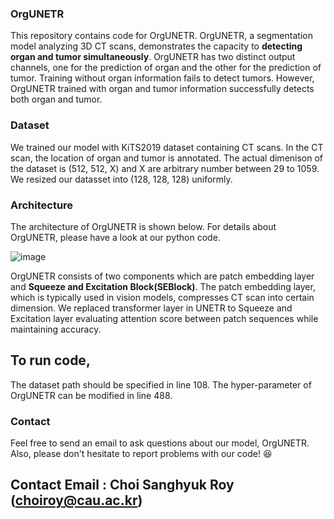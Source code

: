 ### OrgUNETR

This repository contains code for OrgUNETR.
OrgUNETR, a segmentation model analyzing 3D CT scans, demonstrates the capacity to **detecting organ and tumor simultaneously**. OrgUNETR has two distinct output channels, one for the prediction of organ and the other for the prediction of tumor. Training without organ information fails to detect tumors. However, OrgUNETR trained with organ and tumor information successfully detects both organ and tumor.


### Dataset

We trained our model with KiTS2019 dataset containing CT scans. In the CT scan, the location of organ and tumor is annotated. The actual dimenison of the dataset is (512, 512, X) and X are arbitrary number between 29 to 1059. We resized our datasset into (128, 128, 128) uniformly.


### Architecture

The architecture of OrgUNETR is shown below. For details about OrgUNETR, please have a look at our python code.

![image](https://github.com/ChoiSanghyukRoy/OrgUNETR/assets/148459212/5feba058-530e-4c0e-918b-f18cb9dcd762)

OrgUNETR consists of two components which are patch embedding layer and **Squeeze and Excitation Block(SEBlock)**. The patch embedding layer, which is typically used in vision models, compresses CT scan into certain dimension. We replaced transformer layer in UNETR to Squeeze and Excitation layer evaluating attention score between patch sequences while maintaining accuracy.


## To run code,
The dataset path should be specified in line 108. The hyper-parameter of OrgUNETR can be modified in line 488.


### Contact
Feel free to send an email to ask questions about our model, OrgUNETR. Also, please don't hesitate to report problems with our code! 😆
## Contact Email : Choi Sanghyuk Roy (choiroy@cau.ac.kr)


